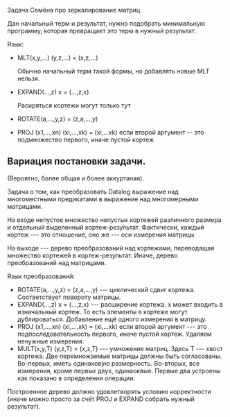 Задача Семёна про зеркалирование матриц


Дан начальный терм и результат, нужно подобрать минимальную программу, которая превращает это терм в нужный результат.

Язык:

* MLT(x,y,...) (y,z,...) = (x,z,...)

  Обычно начальный терм такой формы, но добавлять новые MLT нельзя.

* EXPAND(...,z) x = (...,z,x)

  Расиряться кортежи могут только тут

* ROTATE(a,...,y,z) = (z,a,...,y)
* PROJ (x1,...,xn) (xi,...,xk) = (xi,...xk) если второй аргумент -- это подмножество первого, иначе пустой кортеж


## Вариация постановки задачи.
(Вероятно, более общая и более аккуртаная).

Задача о том, как преобразовать Datalog выражение над многоместными предикатами в выражение над многомерными матрицами.

На входе непустое множество непустых кортежей различного размера и отдельный выделенный кортеж-результат. Фактически, каждый кортеж --- это отношение, оно же --- оси измерения матрицы.

На выходе --- дерево преобразований над кортежами, переводащая множество кортежей в кортеж-результат. Иначе, дерево преобразований над матрицами.

Язык преобразований:
* ROTATE(a,...,y,z) = (z,a,...,y) --- циклический сдвиг кортежа. Соответствует повороту матрицы.
* EXPAND(...,z) x = (...,z,x) --- расширение кортежа. x может входить в изначальный кортеж. То есть элементы в кортеже могут дублироваться. Добавление ещё одного измерения в матрицу.
* PROJ (x1,...,xn) (xi,...,xk) = (xi,...xk) если второй аргумент --- это подпоследовательность первого, иначе пустой кортеж. Удаляем ненужные измерения.
* MULT(x,y,T) (y,z,T) = (x,z,T) --- умножение матриц. Здесь T --- хвост кортежа. Две перемножаемые матрицы должны быть согласованы. Во-первых, иметь одинаковую размерность. Во-вторых, все измерения, кроме первых двух, одинаоквые. Первые два устроены как показано в определении операции.  

Построенное дерево должно удовлетворять условию корректности (иначе можно просто за счёт PROJ и EXPAND собрать нужный результат).
